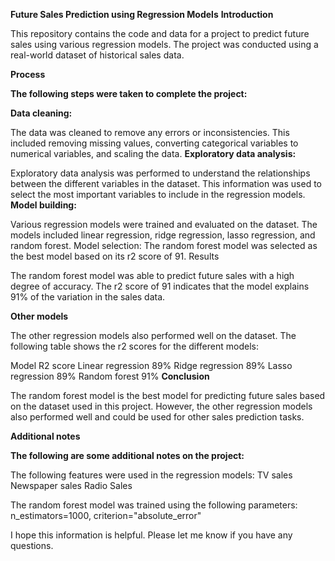 **Future Sales Prediction using Regression Models**
**Introduction**

This repository contains the code and data for a project to predict future sales using various regression models. The project was conducted using a real-world dataset of historical sales data.

**Process**



**The following steps were taken to complete the project:**



**Data cleaning:**

The data was cleaned to remove any errors or inconsistencies. This included removing missing values, converting categorical variables to numerical variables, and scaling the data.
**Exploratory data analysis:**

Exploratory data analysis was performed to understand the relationships between the different variables in the dataset. This information was used to select the most important variables to include in the regression models.
**Model building:**


Various regression models were trained and evaluated on the dataset. The models included linear regression, ridge regression, lasso regression, and random forest.
Model selection: The random forest model was selected as the best model based on its r2 score of 91.
Results

The random forest model was able to predict future sales with a high degree of accuracy. The r2 score of 91 indicates that the model explains 91% of the variation in the sales data.

**Other models**


The other regression models also performed well on the dataset. The following table shows the r2 scores for the different models:

Model	R2 score
Linear regression	89%
Ridge regression	89%
Lasso regression	89%
Random forest	91%
**Conclusion**



The random forest model is the best model for predicting future sales based on the dataset used in this project. However, the other regression models also performed well and could be used for other sales prediction tasks.

**Additional notes**



**The following are some additional notes on the project:**



The following features were used in the regression models:
TV sales
Newspaper sales
Radio Sales

The random forest model was trained using the following parameters:
n_estimators=1000,
criterion="absolute_error"

I hope this information is helpful. Please let me know if you have any questions.
